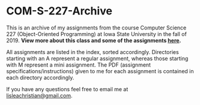 # COM-S-227-Archive
This is an archive of my assignments from the course Computer Science 227 (Object-Oriented Programming) at Iowa State University in the fall of 2019. **View more about this class and some of the assignments [here](https://christianlisle.com/2019/12/20/com-s-227/).**

All assignments are listed in the index, sorted accordingly. Directories starting with an A represent a regular assignment, whereas those starting with M represent a mini assignment.
The PDF (assignment specifications/instructions) given to me for each assignment is contained in each directory accordingly.

If you have any questions feel free to email me at lisleachristian@gmail.com.
